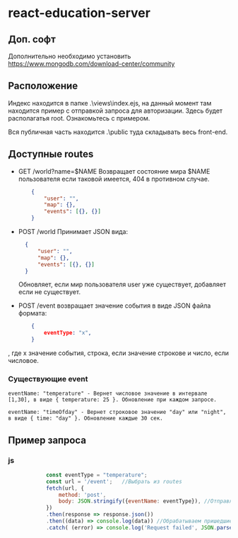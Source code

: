 # react-education-server

## Доп. софт

Дополнительно необходимо установить https://www.mongodb.com/download-center/community 

## Расположение

Индекс находится в папке .\views\index.ejs, на данный момент там находится пример с отправкой запроса для авторизации. Здесь будет
располагатья root. Ознакомьтесь с примером.

Вся публичная часть находится .\public туда складывать весь front-end. 

## Доступные routes

 * GET /world?name=$NAME
    Возвращает состояние мира $NAME пользователя если таковой имеется, 404 в противном случае.  
    ```JSON
        {   
            "user": "",
            "map": {},
            "events": [{}, {}]
        }
    ```
  * POST /world
    Принимает JSON вида:  
      ```JSON
        {   
            "user": "",
            "map": {},
            "events": [{}, {}]
        }
    ```
    Обновляет, если мир пользователя user уже существует, добавляет если не существует.

  * POST /event возвращает значение события в виде JSON файла формата: 
    ```JSON
        {
            eventType: "x",
        }
    ```
, где x значение события, строка, если значение строкове и число, если числовое.

### Существующие event

    eventName: "temperature" - Вернет числовое значение в интервале [1,30], в виде { temperature: 25 }. Обновление при каждом запросе.

    eventName: "timeOfday" - Вернет строковое значение "day" или "night", в виде { time: "day" }. Обновление каждые 30 сек.

## Пример запроса

### js
```js
            const eventType = "temperature";
            const url = '/event';   //Выбрать из routes
            fetch(url, {  
                method: 'post',  
                body: JSON.stringify({eventName: eventType}), //Отправляемый JSON
            }) 
            .then(response => response.json())
            .then((data) => console.log(data)) //Обрабатываем пришедшие данные
            .catch( (error) => console.log('Request failed', JSON.parse(error)));

```


